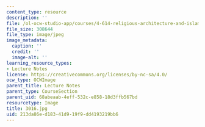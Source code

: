 ```yaml
---
content_type: resource
description: ''
file: /ol-ocw-studio-app/courses/4-614-religious-architecture-and-islamic-cultures-fall-2002/213da86ed18341d919f9dd4193219bb6_3016.jpg
file_size: 308644
file_type: image/jpeg
image_metadata:
  caption: ''
  credit: ''
  image-alt: ''
learning_resource_types:
- Lecture Notes
license: https://creativecommons.org/licenses/by-nc-sa/4.0/
ocw_type: OCWImage
parent_title: Lecture Notes
parent_type: CourseSection
parent_uid: 68abeaab-4eff-532c-e858-18d3ffb567bd
resourcetype: Image
title: 3016.jpg
uid: 213da86e-d183-41d9-19f9-dd4193219bb6
---
```

